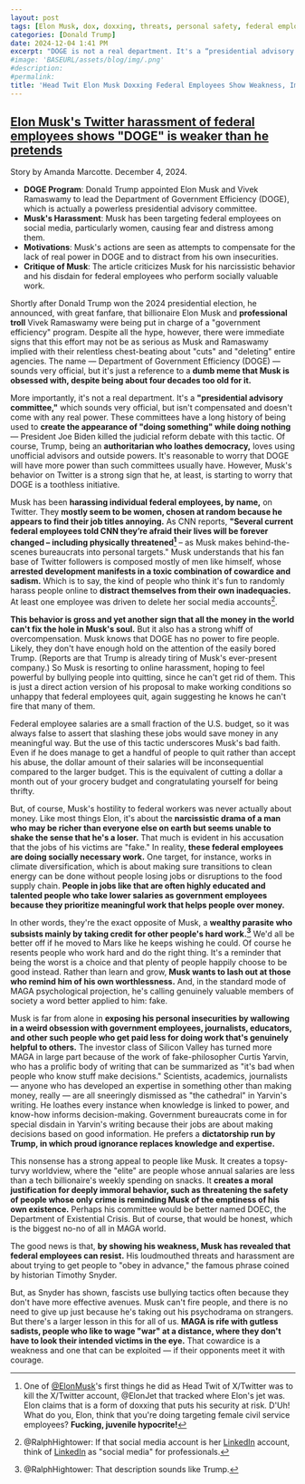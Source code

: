 ```yaml
---
layout: post
tags: [Elon Musk, dox, doxxing, threats, personal safety, federal employees, X‐Twitter, Department Of Government Efficiency (DOGE), politics]
categories: [Donald Trump]
date: 2024-12-04 1:41 PM
excerpt: "DOGE is not a real department. It's a “presidential advisory committee”, which sounds very official, but isn't compensated and doesn't come with any real power. These committees have a long history of being used to create the appearance of “doing something” “while doing nothing.”"
#image: 'BASEURL/assets/blog/img/.png'
#description:
#permalink:
title: 'Head Twit Elon Musk Doxxing Federal Employees Show Weakness, Immaturity'
---
```



## [Elon Musk's Twitter harassment of federal employees shows "DOGE" is weaker than he pretends](https://www.salon.com/2024/12/04/elon-musks-twitter-harassment-of-employees-shows-doge-is-weaker-than-he-pretends/)

Story by Amanda Marcotte. December 4, 2024.

- **DOGE Program**: Donald Trump appointed Elon Musk and Vivek Ramaswamy to lead the Department of Government Efficiency (DOGE), which is actually a powerless presidential advisory committee.
- **Musk's Harassment**: Musk has been targeting federal employees on social media, particularly women, causing fear and distress among them.
- **Motivations**: Musk's actions are seen as attempts to compensate for the lack of real power in DOGE and to distract from his own insecurities.
- **Critique of Musk**: The article criticizes Musk for his narcissistic behavior and his disdain for federal employees who perform socially valuable work.

Shortly after Donald Trump won the 2024 presidential election, he announced, with great fanfare, that billionaire Elon Musk and **professional troll** Vivek Ramaswamy were being put in charge of a "government efficiency" program. Despite all the hype, however, there were immediate signs that this effort may not be as serious as Musk and Ramaswamy implied with their relentless chest-beating about "cuts" and "deleting" entire agencies. The name — Department of Government Efficiency (DOGE) — sounds very official, but it's just a reference to a **dumb meme that Musk is obsessed with, despite being about four decades too old for it.**

More importantly, it's not a real department. It's a **"presidential advisory committee,"** which sounds very official, but isn't compensated and doesn't come with any real power. These committees have a long history of being used to **create the appearance of "doing something" while doing nothing** — President Joe Biden killed the judicial reform debate with this tactic. Of course, Trump, being an **authoritarian who loathes democracy,** loves using unofficial advisors and outside powers. It's reasonable to worry that DOGE will have more power than such committees usually have. However, Musk's behavior on Twitter is a strong sign that he, at least, is starting to worry that DOGE is a toothless initiative.

Musk has been **harassing individual federal employees, by name,** on Twitter. They **mostly seem to be women, chosen at random because he appears to find their job titles annoying.** As CNN reports, **"Several current federal employees told CNN they’re afraid their lives will be forever changed – including physically threatened[^31]** – as Musk makes behind-the-scenes bureaucrats into personal targets." Musk understands that his fan base of Twitter followers is composed mostly of men like himself, whose **arrested development manifests in a toxic combination of cowardice and sadism.** Which is to say, the kind of people who think it's fun to randomly harass people online to **distract themselves from their own inadequacies.** At least one employee was driven to delete her social media accounts[^32].

[^31]: One of [@ElonMusk](https://x.com/elonmusk)'s first things he did as Head Twit of X/Twitter was to kill the X/Twitter account, @ElonJet that tracked where Elon's jet was. Elon claims that is a form of doxxing that puts his security at risk. D'Uh! What do you, Elon, think that you're doing targeting female civil service employees? **Fucking, juvenile hypocrite!**

[^32]: @RalphHightower: If that social media account is her [LinkedIn](https://www.linkedin.com/) account, think of [LinkedIn](https://www.linkedin.com/) as "social media" for professionals.

**This behavior is gross and yet another sign that all the money in the world can't fix the hole in Musk's soul.** But it also has a strong whiff of overcompensation. Musk knows that DOGE has no power to fire people. Likely, they don't have enough hold on the attention of the easily bored Trump. (Reports are that Trump is already tiring of Musk's ever-present company.) So Musk is resorting to online harassment, hoping to feel powerful by bullying people into quitting, since he can't get rid of them. This is just a direct action version of his proposal to make working conditions so unhappy that federal employees quit, again suggesting he knows he can't fire that many of them.

Federal employee salaries are a small fraction of the U.S. budget, so it was always false to assert that slashing these jobs would save money in any meaningful way. But the use of this tactic underscores Musk's bad faith. Even if he does manage to get a handful of people to quit rather than accept his abuse, the dollar amount of their salaries will be inconsequential compared to the larger budget. This is the equivalent of cutting a dollar a month out of your grocery budget and congratulating yourself for being thrifty.

But, of course, Musk's hostility to federal workers was never actually about money. Like most things Elon, it's about the **narcissistic drama of a man who may be richer than everyone else on earth but seems unable to shake the sense that he's a loser.** That much is evident in his accusation that the jobs of his victims are "fake." In reality, **these federal employees are doing socially necessary work.** One target, for instance, works in climate diversification, which is about making sure transitions to clean energy can be done without people losing jobs or disruptions to the food supply chain. **People in jobs like that are often highly educated and talented people who take lower salaries as government employees because they prioritize meaningful work that helps people over money.**

In other words, they're the exact opposite of Musk, a **wealthy parasite who subsists mainly by taking credit for other people's hard work.[^71]** We'd all be better off if he moved to Mars like he keeps wishing he could. Of course he resents people who work hard and do the right thing. It's a reminder that being the worst is a choice and that plenty of people happily choose to be good instead. Rather than learn and grow, **Musk wants to lash out at those who remind him of his own worthlessness.** And, in the standard mode of MAGA psychological projection, he's calling genuinely valuable members of society a word better applied to him: fake.

[^71]: @RalphHightower: That description sounds like Trump. 

Musk is far from alone in **exposing his personal insecurities by wallowing in a weird obsession with government employees, journalists, educators, and other such people who get paid less for doing work that's genuinely helpful to others.** The investor class of Silicon Valley has turned more MAGA in large part because of the work of fake-philosopher Curtis Yarvin, who has a prolific body of writing that can be summarized as "it's bad when people who know stuff make decisions." Scientists, academics, journalists — anyone who has developed an expertise in something other than making money, really — are all sneeringly dismissed as "the cathedral" in Yarvin's writing. He loathes every instance when knowledge is linked to power, and know-how informs decision-making. Government bureaucrats come in for special disdain in Yarvin's writing because their jobs are about making decisions based on good information. He prefers a **dictatorship run by Trump, in which proud ignorance replaces knowledge and expertise.**

This nonsense has a strong appeal to people like Musk. It creates a topsy-turvy worldview, where the "elite" are people whose annual salaries are less than a tech billionaire's weekly spending on snacks. It **creates a moral justification for deeply immoral behavior, such as threatening the safety of people whose only crime is reminding Musk of the emptiness of his own existence.** Perhaps his committee would be better named DOEC, the Department of Existential Crisis. But of course, that would be honest, which is the biggest no-no of all in MAGA world.

The good news is that, **by showing his weakness, Musk has revealed that federal employees can resist.** His loudmouthed threats and harassment are about trying to get people to "obey in advance," the famous phrase coined by historian Timothy Snyder.

But, as Snyder has shown, fascists use bullying tactics often because they don't have more effective avenues. Musk can't fire people, and there is no need to give up just because he's taking out his psychodrama on strangers. But there's a larger lesson in this for all of us. **MAGA is rife with gutless sadists, people who like to wage "war" at a distance, where they don't have to look their intended victims in the eye.** That cowardice is a weakness and one that can be exploited — if their opponents meet it with courage.
